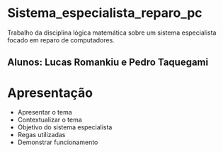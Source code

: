 # Sistema_especialista_reparo_pc
 Trabalho da disciplina lógica matemática sobre um sistema especialista focado em reparo de computadores.

## Alunos: Lucas Romankiu e Pedro Taquegami

# Apresentação
- Apresentar o tema
- Contextualizar o tema
- Objetivo do sistema especialista
- Regas utilizadas
- Demonstrar funcionamento